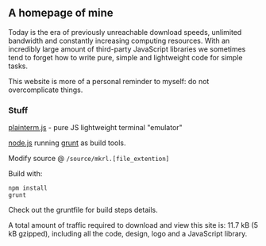 ## A homepage of mine

Today is the era of previously unreachable download speeds, unlimited bandwidth and constantly increasing computing resources.
With an incredibly large amount of third-party JavaScript libraries we sometimes tend to forget how to write pure, simple and lightweight code for simple tasks.

This website is more of a personal reminder to myself: do not overcomplicate things.

### Stuff

[plainterm.js](https://github.com/mkrl/plainterm.js) - pure JS lightweight terminal "emulator"

[node.js](https://nodejs.org/) running [grunt](https://gruntjs.com/) as build tools.

Modify source @ `/source/mkrl.[file_extention]`

Build with:

```
npm install
grunt
```

Check out the gruntfile for build steps details.

A total amount of traffic required to download and view this site is: 11.7 kB (5 kB gzipped), including all the code, design, logo and a JavaScript library.